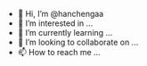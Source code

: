 - 👋 Hi, I’m @hanchengaa
- 👀 I’m interested in ...
- 🌱 I’m currently learning ...
- 💞️ I’m looking to collaborate on ...
- 📫 How to reach me ...

<!---
hanchengaa/hanchengaa is a ✨ special ✨ repository because its `README.md` (this file) appears on your GitHub profile.
You can click the Preview link to take a look at your changes.
--->
